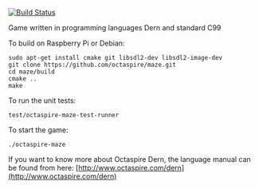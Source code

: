 [![Build Status](https://travis-ci.org/octaspire/maze.svg?branch=master)](https://travis-ci.org/octaspire/maze)

Game written in programming languages Dern and standard C99

To build on Raspberry Pi or Debian:

```shell
sudo apt-get install cmake git libsdl2-dev libsdl2-image-dev
git clone https://github.com/octaspire/maze.git
cd maze/build
cmake ..
make
```

To run the unit tests:

```shell
test/octaspire-maze-test-runner
```

To start the game:

```shell
./octaspire-maze
```
If you want to know more about Octaspire Dern, the language manual can be found from here:
[http://www.octaspire.com/dern](http://www.octaspire.com/dern)

